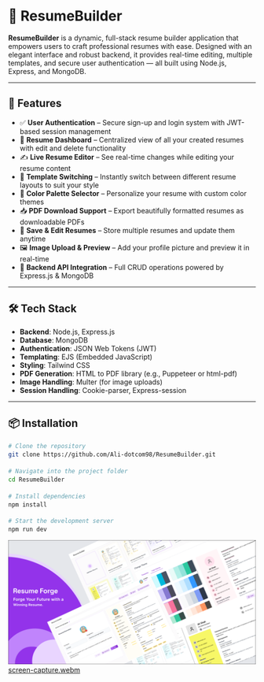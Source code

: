 <h1>📌 ResumeBuilder</h1>
<p><strong>ResumeBuilder</strong> is a dynamic, full-stack resume builder application that empowers users to craft professional resumes with ease. Designed with an elegant interface and robust backend, it provides real-time editing, multiple templates, and secure user authentication — all built using Node.js, Express, and MongoDB.</p>

<hr>

<h2>🚀 Features</h2>
<ul>
  <li>✅ <strong>User Authentication</strong> – Secure sign-up and login system with JWT-based session management</li>
  <li>📄 <strong>Resume Dashboard</strong> – Centralized view of all your created resumes with edit and delete functionality</li>
  <li>✍️ <strong>Live Resume Editor</strong> – See real-time changes while editing your resume content</li>
  <li>🎨 <strong>Template Switching</strong> – Instantly switch between different resume layouts to suit your style</li>
  <li>🌈 <strong>Color Palette Selector</strong> – Personalize your resume with custom color themes</li>
  <li>📥 <strong>PDF Download Support</strong> – Export beautifully formatted resumes as downloadable PDFs</li>
  <li>💾 <strong>Save & Edit Resumes</strong> – Store multiple resumes and update them anytime</li>
  <li>🖼️ <strong>Image Upload & Preview</strong> – Add your profile picture and preview it in real-time</li>
  <li>🔗 <strong>Backend API Integration</strong> – Full CRUD operations powered by Express.js & MongoDB</li>
</ul>

<hr>

<h2>🛠️ Tech Stack</h2>
<ul>
  <li><strong>Backend</strong>: Node.js, Express.js</li>
  <li><strong>Database</strong>: MongoDB</li>
  <li><strong>Authentication</strong>: JSON Web Tokens (JWT)</li>
  <li><strong>Templating</strong>: EJS (Embedded JavaScript)</li>
  <li><strong>Styling</strong>: Tailwind CSS</li>
  <li><strong>PDF Generation</strong>: HTML to PDF library (e.g., Puppeteer or html-pdf)</li>
  <li><strong>Image Handling</strong>: Multer (for image uploads)</li>
  <li><strong>Session Handling</strong>: Cookie-parser, Express-session</li>
</ul>

<hr>

## 📦 Installation

```bash
# Clone the repository
git clone https://github.com/Ali-dotcom98/ResumeBuilder.git

# Navigate into the project folder
cd ResumeBuilder

# Install dependencies
npm install

# Start the development server
npm run dev
```
![Untitled (1) (1)](https://github.com/Ali-dotcom98/ResumeBuilder/blob/main/Website%20Mockup%20(Community)%20(2).png?raw=true)
[screen-capture.webm](https://github.com/user-attachments/assets/2617ba0c-b6b8-4e22-9a7b-e272bf3d5844)


